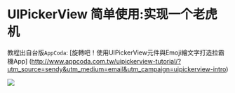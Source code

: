# UIPickerView 简单使用:实现一个老虎机

教程出自台版`AppCoda`: [旋轉吧！使用UIPickerView元件與Emoji繪文字打造拉霸機App]
(http://www.appcoda.com.tw/uipickerview-tutorial/?utm_source=sendy&utm_medium=email&utm_campaign=uipickerview-intro)

![](https://github.com/949478479/Learning-Notes/blob/master/SlotMachine-screenshot/SlotMachine.gif)
